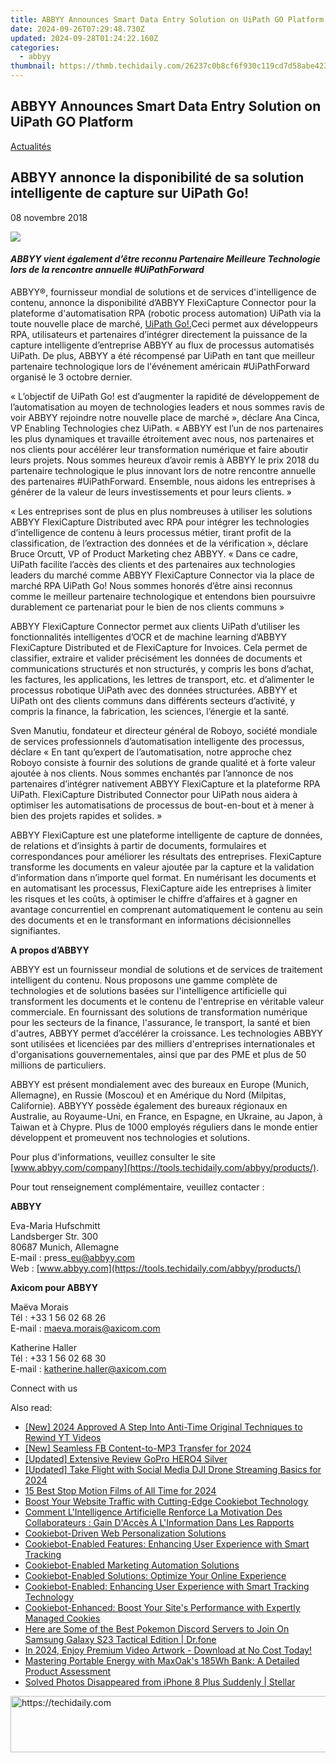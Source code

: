 ```yaml
---
title: ABBYY Announces Smart Data Entry Solution on UiPath GO Platform
date: 2024-09-26T07:29:48.730Z
updated: 2024-09-28T01:24:22.160Z
categories:
  - abbyy
thumbnail: https://thmb.techidaily.com/26237c0b8cf6f930c119cd7d58abe423d11d796e2ad6cf886d90c9a4679357e1.jpg
---
```


## ABBYY Announces Smart Data Entry Solution on UiPath GO Platform

[Actualités](https://tools.techidaily.com/abbyy/products/)

## ABBYY annonce la disponibilité de sa solution intelligente de capture sur UiPath Go!

08 novembre 2018

![](https://content.abbyy.com/-/media/project/abbyy/abbyy/branchtemplates/shutterstock_1272462163_1296-x-729.jpg?h=729&iar=0&w=1296)

#### _ABBYY vient également d’être reconnu Partenaire Meilleure Technologie lors de la rencontre annuelle #UiPathForward_

  
ABBYY®, fournisseur mondial de solutions et de services d'intelligence de contenu, annonce la disponibilité d’ABBYY FlexiCapture Connector pour la plateforme d'automatisation RPA (robotic process automation) UiPath via la toute nouvelle place de marché, [UiPath Go!.](https://go.uipath.com/component/abbyy-flexicapture-connector-for-uipath-31cc20 "UiPath Go!")Ceci permet aux développeurs RPA, utilisateurs et partenaires d’intégrer directement la puissance de la capture intelligente d’entreprise ABBYY au flux de processus automatisés UiPath. De plus, ABBYY a été récompensé par UiPath en tant que meilleur partenaire technologique lors de l'événement américain #UiPathForward organisé le 3 octobre dernier.

« L’objectif de UiPath Go! est d’augmenter la rapidité de développement de l’automatisation au moyen de technologies leaders et nous sommes ravis de voir ABBYY rejoindre notre nouvelle place de marché », déclare Ana Cinca, VP Enabling Technologies chez UiPath. « ABBYY est l’un de nos partenaires les plus dynamiques et travaille étroitement avec nous, nos partenaires et nos clients pour accélérer leur transformation numérique et faire aboutir leurs projets. Nous sommes heureux d’avoir remis à ABBYY le prix 2018 du partenaire technologique le plus innovant lors de notre rencontre annuelle des partenaires #UiPathForward. Ensemble, nous aidons les entreprises à générer de la valeur de leurs investissements et pour leurs clients. »

« Les entreprises sont de plus en plus nombreuses à utiliser les solutions ABBYY FlexiCapture Distributed avec RPA pour intégrer les technologies d’intelligence de contenu à leurs processus métier, tirant profit de la classification, de l’extraction des données et de la vérification », déclare Bruce Orcutt, VP of Product Marketing chez ABBYY. « Dans ce cadre, UiPath facilite l’accès des clients et des partenaires aux technologies leaders du marché comme ABBYY FlexiCapture Connector via la place de marché RPA UiPath Go! Nous sommes honorés d’être ainsi reconnus comme le meilleur partenaire technologique et entendons bien poursuivre durablement ce partenariat pour le bien de nos clients communs »

ABBYY FlexiCapture Connector permet aux clients UiPath d’utiliser les fonctionnalités intelligentes d’OCR et de machine learning d’ABBYY FlexiCapture Distributed et de FlexiCapture for Invoices. Cela permet de classifier, extraire et valider précisément les données de documents et communications structurés et non structurés, y compris les bons d’achat, les factures, les applications, les lettres de transport, etc. et d’alimenter le processus robotique UiPath avec des données structurées. ABBYY et UiPath ont des clients communs dans différents secteurs d’activité, y compris la finance, la fabrication, les sciences, l’énergie et la santé.

Sven Manutiu, fondateur et directeur général de Roboyo, société mondiale de services professionnels d’automatisation intelligente des processus, déclare « En tant qu’expert de l’automatisation, notre approche chez Roboyo consiste à fournir des solutions de grande qualité et à forte valeur ajoutée à nos clients. Nous sommes enchantés par l’annonce de nos partenaires d’intégrer nativement ABBYY FlexiCapture et la plateforme RPA UiPath. FlexiCapture Distributed Connector pour UiPath nous aidera à optimiser les automatisations de processus de bout-en-bout et à mener à bien des projets rapides et solides. »

ABBYY FlexiCapture est une plateforme intelligente de capture de données, de relations et d’insights à partir de documents, formulaires et correspondances pour améliorer les résultats des entreprises. FlexiCapture transforme les documents en valeur ajoutée par la capture et la validation d’information dans n’importe quel format. En numérisant les documents et en automatisant les processus, FlexiCapture aide les entreprises à limiter les risques et les coûts, à optimiser le chiffre d’affaires et à gagner en avantage concurrentiel en comprenant automatiquement le contenu au sein des documents et en le transformant en informations décisionnelles signifiantes.

  
**A propos d’ABBYY**

ABBYY est un fournisseur mondial de solutions et de services de traitement intelligent du contenu. Nous proposons une gamme complète de technologies et de solutions basées sur l'intelligence artificielle qui transforment les documents et le contenu de l'entreprise en véritable valeur commerciale. En fournissant des solutions de transformation numérique pour les secteurs de la finance, l'assurance, le transport, la santé et bien d'autres, ABBYY permet d’accélérer la croissance. Les technologies ABBYY sont utilisées et licenciées par des milliers d'entreprises internationales et d'organisations gouvernementales, ainsi que par des PME et plus de 50 millions de particuliers.

ABBYY est présent mondialement avec des bureaux en Europe (Munich, Allemagne), en Russie (Moscou) et en Amérique du Nord (Milpitas, Californie). ABBYYY possède également des bureaux régionaux en Australie, au Royaume-Uni, en France, en Espagne, en Ukraine, au Japon, à Taiwan et à Chypre. Plus de 1000 employés réguliers dans le monde entier développent et promeuvent nos technologies et solutions.

Pour plus d'informations, veuillez consulter le site [www.abbyy.com/company](https://tools.techidaily.com/abbyy/products/).

  
Pour tout renseignement complémentaire, veuillez contacter :

**ABBYY**

Eva-Maria Hufschmitt  
Landsberger Str. 300  
80687 Munich, Allemagne  
E-mail : press\_eu@abbyy.com  
Web : [www.abbyy.com](https://tools.techidaily.com/abbyy/products/)

**Axicom pour ABBYY**

Maëva Morais  
Tél : +33 1 56 02 68 26  
E-mail : [maeva.morais@axicom.com](https://tools.techidaily.com/abbyy/products/)

Katherine Haller  
Tél : +33 1 56 02 68 30  
E-mail : [katherine.haller@axicom.com](https://tools.techidaily.com/abbyy/products/)

Connect with us

<ins class="adsbygoogle"
     style="display:block"
     data-ad-format="autorelaxed"
     data-ad-client="ca-pub-7571918770474297"
     data-ad-slot="1223367746"></ins>

<ins class="adsbygoogle"
     style="display:block"
     data-ad-client="ca-pub-7571918770474297"
     data-ad-slot="8358498916"
     data-ad-format="auto"
     data-full-width-responsive="true"></ins>

<span class="atpl-alsoreadstyle">Also read:</span>
<div><ul>
<li><a href="https://facebook-record-videos.techidaily.com/new-2024-approved-a-step-into-anti-time-original-techniques-to-rewind-yt-videos/"><u>[New] 2024 Approved A Step Into Anti-Time Original Techniques to Rewind YT Videos</u></a></li>
<li><a href="https://facebook-clips.techidaily.com/new-seamless-fb-content-to-mp3-transfer-for-2024/"><u>[New] Seamless FB Content-to-MP3 Transfer for 2024</u></a></li>
<li><a href="https://fox-access.techidaily.com/updated-extensive-review-gopro-hero4-silver/"><u>[Updated] Extensive Review GoPro HERO4 Silver</u></a></li>
<li><a href="https://facebook-clips.techidaily.com/updated-take-flight-with-social-media-dji-drone-streaming-basics-for-2024/"><u>[Updated] Take Flight with Social Media DJI Drone Streaming Basics for 2024</u></a></li>
<li><a href="https://fox-friendly.techidaily.com/15-best-stop-motion-films-of-all-time-for-2024/"><u>15 Best Stop Motion Films of All Time for 2024</u></a></li>
<li><a href="https://solve-hot.techidaily.com/boost-your-website-traffic-with-cutting-edge-cookiebot-technology/"><u>Boost Your Website Traffic with Cutting-Edge Cookiebot Technology</u></a></li>
<li><a href="https://solve-hot.techidaily.com/comment-lintelligence-artificielle-renforce-la-motivation-des-collaborateurs-gain-dacces-a-linformation-dans-les-rapports/"><u>Comment L'Intelligence Artificielle Renforce La Motivation Des Collaborateurs : Gain D'Accès À L'Information Dans Les Rapports</u></a></li>
<li><a href="https://solve-hot.techidaily.com/cookiebot-driven-web-personalization-solutions/"><u>Cookiebot-Driven Web Personalization Solutions</u></a></li>
<li><a href="https://solve-hot.techidaily.com/cookiebot-enabled-features-enhancing-user-experience-with-smart-tracking/"><u>Cookiebot-Enabled Features: Enhancing User Experience with Smart Tracking</u></a></li>
<li><a href="https://solve-hot.techidaily.com/cookiebot-enabled-marketing-automation-solutions/"><u>Cookiebot-Enabled Marketing Automation Solutions</u></a></li>
<li><a href="https://solve-hot.techidaily.com/cookiebot-enabled-solutions-optimize-your-online-experience/"><u>Cookiebot-Enabled Solutions: Optimize Your Online Experience</u></a></li>
<li><a href="https://solve-hot.techidaily.com/cookiebot-enabled-enhancing-user-experience-with-smart-tracking-technology/"><u>Cookiebot-Enabled: Enhancing User Experience with Smart Tracking Technology</u></a></li>
<li><a href="https://solve-hot.techidaily.com/cookiebot-enhanced-boost-your-sites-performance-with-expertly-managed-cookies/"><u>Cookiebot-Enhanced: Boost Your Site's Performance with Expertly Managed Cookies</u></a></li>
<li><a href="https://change-location.techidaily.com/here-are-some-of-the-best-pokemon-discord-servers-to-join-on-samsung-galaxy-s23-tactical-edition-drfone-by-drfone-virtual-android/"><u>Here are Some of the Best Pokemon Discord Servers to Join On Samsung Galaxy S23 Tactical Edition | Dr.fone</u></a></li>
<li><a href="https://facebook-record-videos.techidaily.com/in-2024-enjoy-premium-video-artwork-download-at-no-cost-today/"><u>In 2024, Enjoy Premium Video Artwork - Download at No Cost Today!</u></a></li>
<li><a href="https://buynow-help.techidaily.com/mastering-portable-energy-with-maxoaks-185wh-bank-a-detailed-product-assessment/"><u>Mastering Portable Energy with MaxOak's 185Wh Bank: A Detailed Product Assessment</u></a></li>
<li><a href="https://techidaily.com/solved-photos-disappeared-from-iphone-8-plus-suddenly-stellar-by-stellar-data-recovery-ios-iphone-data-recovery/"><u>Solved Photos Disappeared from iPhone 8 Plus Suddenly | Stellar</u></a></li>
</ul></div>

<!-- affiliate ads begin -->
<a href="https://aligracehair.sjv.io/c/5597632/2047411/19272" target="_top" id="2047411">
  <img src="//a.impactradius-go.com/display-ad/19272-2047411" border="0" alt="https://techidaily.com" width="728" height="90"/>
</a>
<img height="0" width="0" src="https://aligracehair.sjv.io/i/5597632/2047411/19272" style="position:absolute;visibility:hidden;" border="0" />
<!-- affiliate ads end -->

